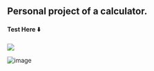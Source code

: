 ## Personal project of a calculator.
#### Test Here ⬇️
[<img src="http://ForTheBadge.com/images/badges/built-with-love.svg" />](https://calculator-gustavohenriquemrs-projects.vercel.app)

![image](https://github.com/GustavoHenriqueMR/Calculator/assets/114310746/f17a2b7e-0101-41fd-b721-5209d06b965c)


